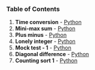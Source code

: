 ### Table of Contents
1. __Time conversion__ - [Python](Time%20Conversion.py)
1. __Mini-max sum__ - [Python](Mini-Max%20Sum.py)
1. __Plus minus__ - [Python](Plus%20Minus.py)
1. __Lonely integer__ - [Python](Lonely%20Integer.py)
1. __Mock test - 1__ - [Python](Mock%20Test%20-%201.py)
1. __Diagonal difference__ - [Python](Diagonal%20Difference.py)
1. __Counting sort 1__ - [Python](Counting%20Sort%201.py)

